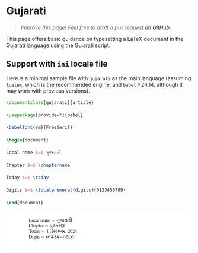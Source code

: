 # Gujarati

<blockquote>
  <p><em>Improve this page! Feel free to draft a pull request <a href="https://github.com/latex3/babel/tree/docs/docs">on GitHub</a></em>.</p>
</blockquote>

This page offers basic guidance on typesetting a LaTeX document in the
Gujarati language using the Gujarati script.

## Support with `ini` locale file

Here is a minimal sample file with `gujarati` as the main language
(assuming `luatex`, which is the recommended engine, and `babel` ≥24.14,
although it may work with previous versions).

```tex
\documentclass[gujarati]{article}

\usepackage[provide=*]{babel}

\babelfont{rm}{FreeSerif}

\begin{document}

Local name $=$ ગુજરાતી

Chapter $=$ \chaptername

Today $=$ \today

Digits $=$ \localenumeral{digits}{0123456789}

\end{document}
```

![](../media/locale-gujarati.png)